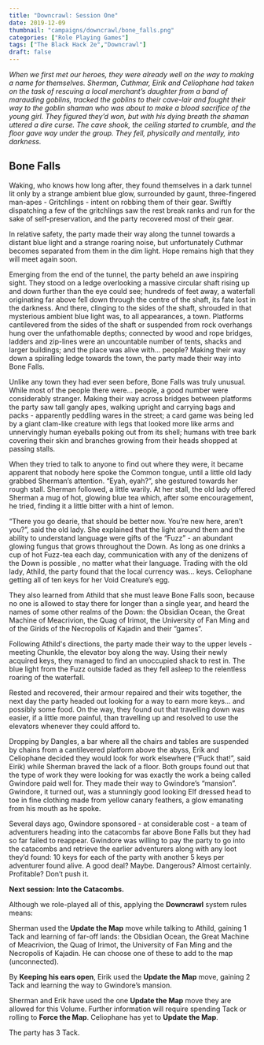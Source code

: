 ```yaml
---
title: "Downcrawl: Session One"
date: 2019-12-09
thumbnail: "campaigns/downcrawl/bone_falls.png"
categories: ["Role Playing Games"]
tags: ["The Black Hack 2e","Downcrawl"]
draft: false
---
```


_When we first met our heroes, they were already well on the way to making a name for themselves. Sherman, Cuthmar, Eirik and Celiophane had taken on the task of rescuing a local merchant’s daughter from a band of marauding goblins, tracked the goblins to their cave-lair and fought their way to the goblin shaman who was about to make a blood sacrifice of the young girl. They figured they’d won, but with his dying breath the shaman uttered a dire curse. The cave shook, the ceiling started to crumble, and the floor gave way under the group. They fell, physically and mentally, into darkness._

## Bone Falls

Waking, who knows how long after, they found themselves in a dark tunnel lit only by a strange ambient blue glow, surrounded by gaunt, three-fingered man-apes - Gritchlings - intent on robbing them of their gear. Swiftly dispatching a few of the gritchlings saw the rest break ranks and run for the sake of self-preservation, and the party recovered most of their gear.

In relative safety, the party made their way along the tunnel towards a distant blue light and a strange roaring noise, but unfortunately Cuthmar becomes separated from them in the dim light. Hope remains high that they will meet again soon.

Emerging from the end of the tunnel, the party beheld an awe inspiring sight. They stood on a ledge overlooking a massive circular shaft rising up and down further than the eye could see; hundreds of feet away, a waterfall originating far above fell down through the centre of the shaft, its fate lost in the darkness. And there, clinging to the sides of the shaft, shrouded in that mysterious ambient blue light was, to all appearances, a town. Platforms cantilevered from the sides of the shaft or suspended from rock overhangs hung over the unfathomable depths; connected by wood and rope bridges, ladders and zip-lines were an uncountable number of tents, shacks and larger buildings; and the place was alive with… people?
Making their way down a spiralling ledge towards the town, the party made their way into Bone Falls.

Unlike any town they had ever seen before, Bone Falls was truly unusual. While most of the people there were… people, a good number were considerably stranger. Making their way across bridges between platforms the party saw tall gangly apes, walking upright and carrying bags and packs - apparently peddling wares in the street; a card game  was being led by a giant clam-like creature with legs that looked more like arms and unnervingly human eyeballs poking out from its shell; humans with tree bark covering their skin and branches growing from their heads shopped at passing stalls.

When they tried to talk to anyone to find out where they were, it became apparent that nobody here spoke the Common tongue, until a little old lady grabbed Sherman’s attention. “Eyah, eyah?”, she gestured towards her rough stall. Sherman followed, a little warily. At her stall, the old lady offered Sherman a mug of hot, glowing blue tea which, after some encouragement, he tried, finding it a little bitter with a hint of lemon.

“There you go dearie, that should be better now. You’re new here, aren’t you?”, said the old lady. She explained that the light around them and the ability to understand language were gifts of the “Fuzz” - an abundant glowing fungus that grows throughout the Down. As long as one drinks a cup of hot Fuzz-tea each day, communication with any of the denizens of the Down is possible , no matter what their language. Trading with the old lady, Athild, the party found that the local currency was… keys. Celiophane getting all of ten keys for her Void Creature’s egg.

They also learned from Athild that she must leave Bone Falls soon, because no one is allowed to stay there for longer than a single year, and heard the names of some other realms of the Down: the Obsidian Ocean, the Great Machine of Meacrivion, the Quag of Irimot, the University of Fan Ming and of the Girids of the Necropolis of Kajadin and their “games”.

Following Athild's directions, the party made their way to the upper levels - meeting Chunkle, the elevator boy along the way. Using their newly acquired keys, they managed to find an unoccupied shack to rest in. The blue light from the Fuzz outside faded as they fell asleep to the relentless roaring of the waterfall.

Rested and recovered, their armour repaired and their wits together, the next day the party headed out looking for a way to earn more keys… and possibly some food. On the way, they found out that travelling down was easier, if a little more painful, than travelling up and resolved to use the elevators whenever they could afford to.

Dropping by Dangles, a bar where all the chairs and tables are suspended by chains from a cantilevered platform above the abyss, Erik and Celiophane decided they would look for work elsewhere (“Fuck that!”, said Eirik) while Sherman braved the lack of a floor.
Both groups found out that the type of work they were looking for was exactly the work a being called Gwindore paid well for. They made their way to Gwindore’s “mansion”. Gwindore, it turned out, was a stunningly good looking Elf dressed head to toe in fine clothing made from yellow canary feathers, a glow emanating from his mouth as he spoke.

Several days ago, Gwindore sponsored - at considerable cost - a team of adventurers heading into the catacombs far above Bone Falls but they had so far failed to reappear. Gwindore was willing to pay the party to go into the catacombs and retrieve the earlier adventurers along with any loot they’d found: 10 keys for each of the party with another 5 keys per adventurer found alive.
A good deal? Maybe. Dangerous? Almost certainly. Profitable? Don’t push it.

**Next session: Into the Catacombs.**

Although we role-played all of this, applying the **Downcrawl** system rules means:

Sherman used the **Update the Map** move while talking to Athild, gaining 1 Tack and learning of far-off lands: the Obsidian Ocean, the Great Machine of Meacrivion, the Quag of Irimot, the University of Fan Ming and the Necropolis of Kajadin. He can choose one of these to add to the map (unconnected).

By **Keeping his ears open**, Eirik used the **Update the Map** move, gaining 2 Tack and learning the way to Gwindore’s mansion.

Sherman and Erik have used the one **Update the Map** move they are allowed for this Volume. Further information will require spending Tack or rolling to **Force the Map**. Celiophane has yet to **Update the Map**.

The party has 3 Tack.
